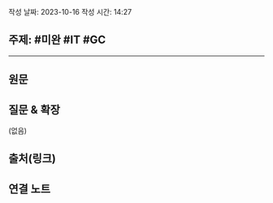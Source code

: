 작성 날짜: 2023-10-16
작성 시간: 14:27

## 주제: #미완 #IT #GC 

----
## 원문


## 질문 & 확장

(없음)

## 출처(링크)


## 연결 노트










